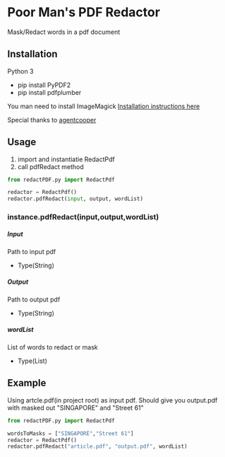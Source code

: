 # Poor Man's PDF Redactor

Mask/Redact words in a pdf document

## Installation

Python 3

- pip install PyPDF2
- pip install pdfplumber
  
You man need to install ImageMagick [Installation instructions here](http://docs.wand-py.org/en/latest/guide/install.html#install-imagemagick-debian)

Special thanks to [agentcooper](https://gist.github.com/agentcooper)
## Usage

1. import and instantiatie RedactPdf
2. call pdfRedact method

```python
from redactPDF.py import RedactPdf

redactor = RedactPdf()
redactor.pdfRedact(input, output, wordList)
```


### instance.pdfRedact(input,output,wordList)

##### Input

Path to input pdf

- Type(String)

##### Output

Path to output pdf

- Type(String)

##### wordList

List of words to redact or mask

- Type(List)

## Example

Using artcle.pdf(in project root) as input pdf. Should give you output.pdf with masked out "SINGAPORE" and "Street 61"

```python
from redactPDF.py import RedactPdf

wordsToMasks = ["SINGAPORE","Street 61"]
redactor = RedactPdf()
redactor.pdfRedact("article.pdf", "output.pdf", wordList)
```

